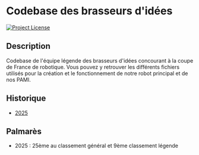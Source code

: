 # Codebase des brasseurs d'idées

[![Project License](https://img.shields.io/badge/license-%20%20GNU%20GPLv3%20-green?style=plastic)](LICENSE)

## Description

Codebase de l'équipe légende des brasseurs d'idées concourant à la coupe de France de robotique. Vous pouvez y retrouver les différents fichiers utilisés pour la création et le fonctionnement de notre robot principal et de nos PAMI.

## Historique

- [2025](https://github.com/Brasseur2robot/Les-brasseurs-d-idees/tree/2025)

## Palmarès

- 2025 : 25ème au classement général et 9ème classement légende